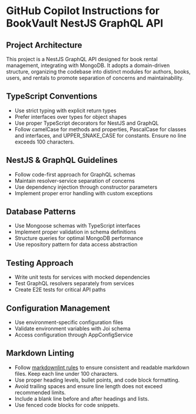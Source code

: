 # GitHub Copilot Instructions for BookVault NestJS GraphQL API

## Project Architecture

This project is a NestJS GraphQL API designed for book rental management, integrating with MongoDB. It
adopts a domain-driven structure, organizing the codebase into distinct modules for authors, books,
users, and rentals to promote separation of concerns and maintainability.

## TypeScript Conventions

- Use strict typing with explicit return types
- Prefer interfaces over types for object shapes
- Use proper TypeScript decorators for NestJS and GraphQL
- Follow camelCase for methods and properties, PascalCase for classes and interfaces, and
  UPPER_SNAKE_CASE for constants. Ensure no line exceeds 100 characters.

## NestJS & GraphQL Guidelines

- Follow code-first approach for GraphQL schemas
- Maintain resolver-service separation of concerns
- Use dependency injection through constructor parameters
- Implement proper error handling with custom exceptions

## Database Patterns

- Use Mongoose schemas with TypeScript interfaces
- Implement proper validation in schema definitions
- Structure queries for optimal MongoDB performance
- Use repository pattern for data access abstraction

## Testing Approach

- Write unit tests for services with mocked dependencies
- Test GraphQL resolvers separately from services
- Create E2E tests for critical API paths

## Configuration Management

- Use environment-specific configuration files
- Validate environment variables with Joi schema
- Access configuration through AppConfigService

## Markdown Linting

- Follow [markdownlint rules](https://github.com/markdownlint/markdownlint/blob/main/docs/RULES.md)
  to ensure consistent and readable markdown files. Keep each line under 100 characters.
- Use proper heading levels, bullet points, and code block formatting.
- Avoid trailing spaces and ensure line length does not exceed recommended limits.
- Include a blank line before and after headings and lists.
- Use fenced code blocks for code snippets.
